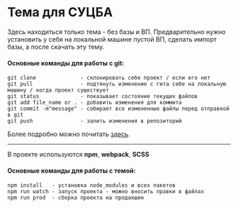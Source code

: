 # Тема для СУЦБА
Здесь находиться только тема - без базы и ВП. Предварительно нужно установить у себя на локальной машине пустой ВП, сделать импорт базы, а после скачать эту тему.

#### Основные команды для работы с git:

```
git clone              - склонировать себе проект / если его нет
git pull               - подтянуть изменение с гита себе на локальную машину / когда проект существует
git status             - показывает состояние текущих файлов
git add file_name or . - добавить изменения для коммита 
git commit -m"message" - собирает все измененные файлы перед отправкой в git
git push               - залить изменения в репозиторий 
```
Более подробно можно почитать [здесь](https://skillbox.ru/media/code/osnovnye-komandy-dlya-raboty-s-git-i-github/).

___

В проекте используются **npm**, **webpack**, **SCSS**
#### Основные команды для работы с темой:
```
npm install   - установка node_modules и всех пакетов
npm run watch - запуск проекта - можно вносить правки в файлах
npm run prod  - сборка проекта на продакшин
```

